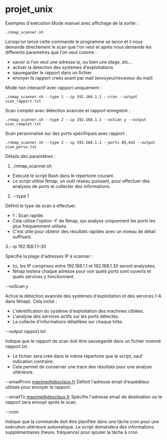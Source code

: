 # projet_unix

Exemples d'exécution
Mode manuel avec affichage de la sortie :

```./nmap_scanner.sh```

Lorsqu'on lance cette commande le programme se lance et il nous demande directement le scan que l'on veut et après nous demande les differents parametres que l'on veut comme :
- savoir si l'on veut une adresse ip, ou bien une plage, etc...
- activer la detection des systemes d'exploitations
- sauvegarder le rapport dans un fichier
- envoyer le rapport crees avant par mail (envoyeur/receveur du mail)


Mode non interactif avec rapport uniquement :

```./nmap_scanner.sh --type 1 --ip 192.168.1.1 --cron --output scan_rapport.txt```

Scan complet avec détection avancée et rapport enregistré :

```./nmap_scanner.sh --type 2 --ip 192.168.1.1 --osScan y --output scan_complet.txt```

Scan personnalisé sur des ports spécifiques avec rapport :

```./nmap_scanner.sh --type 3 --ip 192.168.1.1 --ports 80,443 --output scan_perso.txt```

Détails des paramètres :

1. ./nmap_scanner.sh
  
  - Exécute le script Bash dans le répertoire courant.
  - Le script utilise Nmap, un outil réseau puissant, pour effectuer des analyses de ports et collecter des informations.

2. --type 1

Définit le type de scan à effectuer.

  - 1 : Scan rapide.
  - Cela utilise l'option -F de Nmap, qui analyse uniquement les ports les plus fréquemment utilisés.
  - C'est utile pour obtenir des résultats rapides avec un niveau de détail suffisant.

3.--ip 192.168.1.1-30

Spécifie la plage d'adresses IP à scanner :
  - Ici, les IP comprises entre 192.168.1.1 et 192.168.1.30 seront analysées.
  - Nmap testera chaque adresse pour voir quels ports sont ouverts et quels services y fonctionnent.

--osScan y

Active la détection avancée des systèmes d'exploitation et des services (-A dans Nmap).
Cela inclut :
  - L'identification du système d'exploitation des machines ciblées.
  - L'analyse des services actifs sur les ports détectés.
  - La collecte d'informations détaillées sur chaque hôte.

--output rapport.txt

Indique que le rapport de scan doit être sauvegardé dans un fichier nommé rapport.txt.

  - Le fichier sera créé dans le même répertoire que le script, sauf indication contraire.
  - Cela permet de conserver une trace des résultats pour une analyse ultérieure.

--emailFrom maxime@desclaux.fr
Définit l'adresse email d'expéditeur utilisée pour envoyer le rapport.

--emailTo maxime@desclaux.fr
Spécifie l'adresse email de destination où le rapport sera envoyé après le scan.

--cron

Indique que la commande doit être planifiée dans une tâche cron pour une exécution ultérieure automatique.
Le script demandera des informations supplémentaires (heure, fréquence) pour ajouter la tâche à cron.
